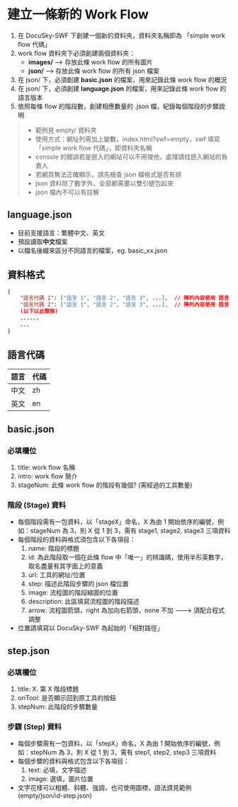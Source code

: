 # 建立一條新的 Work Flow

1. 在 DocuSky-SWF 下創建一個新的資料夾，資料夾名稱即為 「simple work flow 代碼」
2. work flow 資料夾下必須創建兩個資料夾：
	* **images/** --> 存放此條 work flow 的所有圖片
	* **json/** --> 存放此條 work flow 的所有 json 檔案
3. 在 json/ 下，必須創建 **basic.json** 的檔案，用來記錄此條 work flow 的概況
4. 在 json/ 下，必須創建 **language.json** 的檔案，用來記錄此條 work flow 的語言版本
5. 依照每條 flow 的階段數，創建相應數量的 .json 檔，紀錄每個階段的步驟說明

> * 範例見 empty/ 資料夾
> * 使用方式：網址列需加上變數，index.html?swf=empty，swf 填寫「simple work flow 代碼」，即資料夾名稱
> * console 的錯誤若是嵌入的網站可以不用理他，處理請找嵌入網站的負責人
> * 若網頁無法正確顯示，請先檢查 json 檔格式是否有誤
> * json 資料除了數字外，全部都需要以雙引號包起來
> * json 檔內不可以有註解

## language.json
* 目前支援語言：繁體中文、英文
* 預設讀取**中文**檔案
* 以檔名後綴來區分不同語言的檔案，eg. basic_xx.json

## 資料格式
``` json
{
	"語言代碼 1": ["語言 1", "語言 2", "語言 3", ...],  // 陣列內容使用 語言 1
	"語言代碼 2": ["語言 1", "語言 2", "語言 3", ...],  // 陣列內容使用 語言 2
	(以下以此類推)
	......
	...
}
```

## 語言代碼
語言 | 代碼
-----|----
中文 | zh
英文 | en

## basic.json

### 必填欄位
1. title: work flow 名稱
2. intro: work flow 簡介
3. stageNum: 此條 work flow 的階段有幾個? (需經過的工具數量)

### 階段 (Stage) 資料
* 每個階段需有一包資料，以­「stageX」命名，X 為由 1 開始依序的編號，例如：stageNum 為 3，則 X 從 1 到 3，需有 stage1, stage2, stage3 三項資料
* 每個階段的資料與格式須包含以下各項目：
	1. name: 階段的標題
	2. id: 為此階段取一個在此條 flow 中「唯一」的辨識碼，使用半形英數字，取名盡量有其字面上的意義
	3. url: 工具的網址/位置
	4. step: 描述此階段步驟的 json 檔位置
	5. image: 流程圖的階段縮圖的位置
	6. description: 此區填寫流程圖的階段描述
	7. arrow: 流程圖箭頭，right 為加向右箭頭，none 不加  --->  須配合程式調整
* 位置請填寫以 DocuSky-SWF 為起始的「相對路徑」

## step.json

### 必填欄位
1. title: X. 第 X 階段標題
2. oriTool: 是否顯示回到原工具的按鈕
3. stepNum: 此階段的步驟數量

### 步驟 (Step) 資料
* 每個步驟需有一包資料，以­「stepX」命名，X 為由 1 開始依序的編號，例如：stepNum 為 3，則 X 從 1 到 3，需有 step1, step2, step3 三項資料
* 每個步驟的資料與格式包含以下各項目：
	1. text: 必填，文字描述
	2. image: 選填，圖片位置
* 文字花樣可以粗體、斜體、強調，也可使用圖標，語法請見範例 (empty/json/id-step.json)